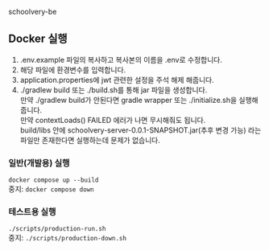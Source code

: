 schoolvery-be

## Docker 실행

1. .env.example 파일의 복사하고 복사본의 이름을 .env로 수정합니다.
2. 해당 파일에 환경변수를 입력합니다.
3. application.properties에 jwt 관련한 설정을 주석 해제 해줍니다.  
4. ./gradlew build 또는 ./build.sh를 통해 jar 파일을 생성합니다.  
   만약 ./gradlew build가 안된다면 gradle wrapper 또는 ./initialize.sh을 실행해줍니다.  
   만약 contextLoads() FAILED 에러가 나면 무시해줘도 됩니다.  
   build/libs 안에 schoolvery-server-0.0.1-SNAPSHOT.jar(추후 변경 가능) 라는 파일만 존재한다면 실행하는데 문제가 없습니다.

### 일반(개발용) 실행
`docker compose up --build`  
중지: `docker compose down`

### 테스트용 실행
`./scripts/production-run.sh`  
중지: `./scripts/production-down.sh`